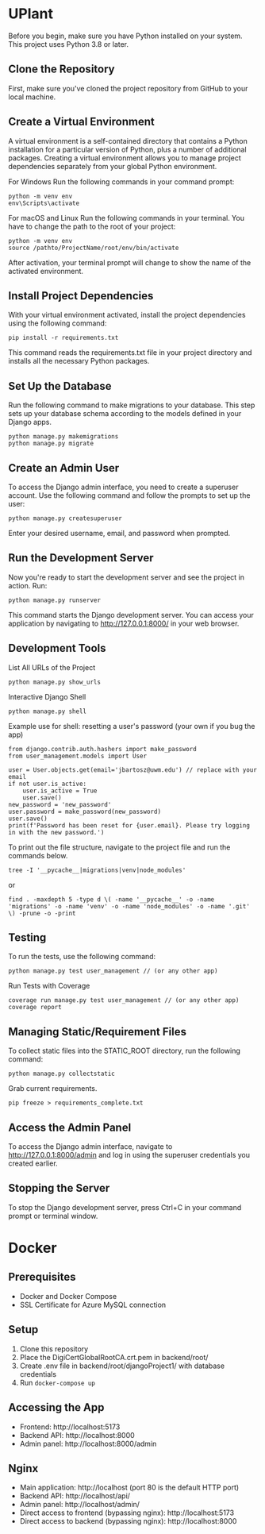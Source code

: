 # UPlant

Before you begin, make sure you have Python installed on your system. This project uses Python 3.8 or later.

## Clone the Repository

First, make sure you've cloned the project repository from GitHub to your local machine.

## Create a Virtual Environment

A virtual environment is a self-contained directory that contains a Python installation for a particular version of Python, plus a number of additional packages. Creating a virtual environment allows you to manage project dependencies separately from your global Python environment.

For Windows
Run the following commands in your command prompt:

  ```
  python -m venv env
  env\Scripts\activate
  ```

For macOS and Linux
Run the following commands in your terminal. You have to change the path to the root of your project:

  ```
  python -m venv env
  source /pathto/ProjectName/root/env/bin/activate
  ```

After activation, your terminal prompt will change to show the name of the activated environment.

## Install Project Dependencies

With your virtual environment activated, install the project dependencies using the following command:
  
  ```
  pip install -r requirements.txt
  ```

This command reads the requirements.txt file in your project directory and installs all the necessary Python packages.

## Set Up the Database

Run the following command to make migrations to your database. This step sets up your database schema according to the models defined in your Django apps.

  ```
  python manage.py makemigrations
  python manage.py migrate
  ```

## Create an Admin User

To access the Django admin interface, you need to create a superuser account. Use the following command and follow the prompts to set up the user:

  ```
  python manage.py createsuperuser
  ```

Enter your desired username, email, and password when prompted.

## Run the Development Server

Now you're ready to start the development server and see the project in action. Run:

  ```
  python manage.py runserver
  ```

This command starts the Django development server. You can access your application by navigating to http://127.0.0.1:8000/ in your web browser.

## Development Tools
List All URLs of the Project

  ```
  python manage.py show_urls
  ```

Interactive Django Shell

  ```
  python manage.py shell
  ```

Example use for shell: resetting a user's password (your own if you bug the app)

  ```
  from django.contrib.auth.hashers import make_password
  from user_management.models import User
  
  user = User.objects.get(email='jbartosz@uwm.edu') // replace with your email
  if not user.is_active:
      user.is_active = True
      user.save()
  new_password = 'new_password'
  user.password = make_password(new_password)
  user.save()
  print(f'Password has been reset for {user.email}. Please try logging in with the new password.')

  ```

  To print out the file structure, navigate to the project file and run the commands below.

  ```
tree -I '__pycache__|migrations|venv|node_modules'

  ```
or
  ```
find . -maxdepth 5 -type d \( -name '__pycache__' -o -name 'migrations' -o -name 'venv' -o -name 'node_modules' -o -name '.git' \) -prune -o -print

  ```

## Testing

To run the tests, use the following command:

  ```
  python manage.py test user_management // (or any other app)
  ```

Run Tests with Coverage
    
  ```
  coverage run manage.py test user_management // (or any other app)
  coverage report
  ```

## Managing Static/Requirement Files

To collect static files into the STATIC_ROOT directory, run the following command:

  ```
  python manage.py collectstatic
  ```
  
Grab current requirements.

  ```
  pip freeze > requirements_complete.txt
  ```
  
## Access the Admin Panel

To access the Django admin interface, navigate to http://127.0.0.1:8000/admin and log in using the superuser credentials you created earlier.

## Stopping the Server

To stop the Django development server, press Ctrl+C in your command prompt or terminal window.


# Docker

## Prerequisites
- Docker and Docker Compose
- SSL Certificate for Azure MySQL connection

## Setup
1. Clone this repository
2. Place the DigiCertGlobalRootCA.crt.pem in backend/root/
3. Create .env file in backend/root/djangoProject1/ with database credentials
4. Run `docker-compose up`

## Accessing the App
- Frontend: http://localhost:5173
- Backend API: http://localhost:8000
- Admin panel: http://localhost:8000/admin

## Nginx
- Main application: http://localhost (port 80 is the default HTTP port)
- Backend API: http://localhost/api/
- Admin panel: http://localhost/admin/
- Direct access to frontend (bypassing nginx): http://localhost:5173
- Direct access to backend (bypassing nginx): http://localhost:8000